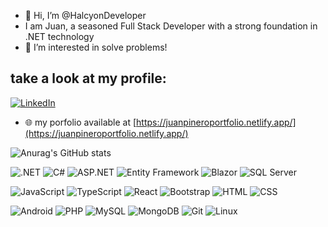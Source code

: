 - 👋 Hi, I’m @HalcyonDeveloper
- I am Juan, a seasoned Full Stack Developer with a strong foundation in .NET technology
- 👀 I’m interested in solve problems!



## take a look at my profile:
[![LinkedIn](https://img.shields.io/badge/-LinkedIn-blue?style=flat&logo=Linkedin&logoColor=white)](https://www.linkedin.com/in/juan-pinero/)

- 🌐 my porfolio available at [https://juanpineroportfolio.netlify.app/](https://juanpineroportfolio.netlify.app/)

![Anurag's GitHub stats](https://github-readme-stats.vercel.app/api?username=HalcyonDeveloper&show_icons=true&bg_color=00000000)

![.NET](https://img.shields.io/badge/-.NET-512BD4?style=flat&logo=dotnet&logoColor=white)
![C#](https://img.shields.io/badge/-C%23-239120?style=flat&logo=c-sharp&logoColor=white)
![ASP.NET](https://img.shields.io/badge/-ASP.NET-512BD4?style=flat&logo=dotnet&logoColor=white)
![Entity Framework](https://img.shields.io/badge/-Entity%20Framework-512BD4?style=flat&logo=dotnet&logoColor=white)
![Blazor](https://img.shields.io/badge/-Blazor-512BD4?style=flat&logo=blazor&logoColor=white)
![SQL Server](https://img.shields.io/badge/-SQL%20Server-CC2927?style=flat&logo=microsoft-sql-server&logoColor=white)

![JavaScript](https://img.shields.io/badge/-JavaScript-F7DF1E?style=flat&logo=javascript&logoColor=black)
![TypeScript](https://img.shields.io/badge/-TypeScript-3178C6?style=flat&logo=typescript&logoColor=white)
![React](https://img.shields.io/badge/-React-61DAFB?style=flat&logo=react&logoColor=black)
![Bootstrap](https://img.shields.io/badge/-Bootstrap-563D7C?style=flat&logo=bootstrap&logoColor=white)
![HTML](https://img.shields.io/badge/-HTML-E34F26?style=flat&logo=html5&logoColor=white)
![CSS](https://img.shields.io/badge/-CSS-1572B6?style=flat&logo=css3&logoColor=white)

![Android](https://img.shields.io/badge/-Android-3DDC84?style=flat&logo=android&logoColor=white)
![PHP](https://img.shields.io/badge/-PHP-777BB4?style=flat&logo=php&logoColor=white)
![MySQL](https://img.shields.io/badge/-MySQL-4479A1?style=flat&logo=mysql&logoColor=white)
![MongoDB](https://img.shields.io/badge/-MongoDB-47A248?style=flat&logo=mongodb&logoColor=white)
![Git](https://img.shields.io/badge/-Git-F05032?style=flat&logo=git&logoColor=white)
![Linux](https://img.shields.io/badge/-Linux-FCC624?style=flat&logo=linux&logoColor=black)


<!---
HalcyonDeveloper/HalcyonDeveloper is a ✨ special ✨ repository because its `README.md` (this file) appears on your GitHub profile.
You can click the Preview link to take a look at your changes.
--->
